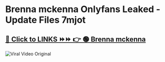 
 # Brenna mckenna Onlyfans Leaked - Update Files 7mjot

## <h2><a href="https://clipsfans.com/Brenna_mckenna&ref=git">🔗 Click to LINKS ⏩⏩ 👉 🟢 Brenna mckenna </a></h2>

<a href="https://clipsfans.com/Brenna_mckenna&ref=git" rel="nofollow" data-target="animated-image.originalLink"><img src="https://i.ibb.co.com/xMMVF88/686577567.gif" alt="Viral Video Original" style="max-width: 100%; display: inline-block;" data-target="animated-image.originalImage"></a>

